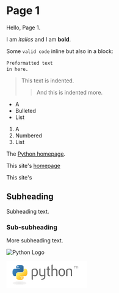 # Page 1

Hello, Page 1.

I am *italics* and I am **bold**.

Some `valid code` inline but also in a block:

```
Preformatted text
in here.
```

> This text
> is indented.
>> And this is indented more.

- A
- Bulleted
- List

1. A
2. Numbered
3. List

The [Python homepage](https://www.python.org/).

This site's [homepage](./index)

This site's [](./index)

## Subheading

Subheading text.

### Sub-subheading

More subheading text.

![Python Logo](https://wiki.python.org/wiki/europython/img/python-logo.gif)

![Local Python Logo](./python-logo.gif)

